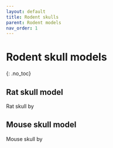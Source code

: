 ```yaml
---
layout: default
title: Rodent skulls
parent: Rodent models
nav_order: 1
---
```


# Rodent skull models
{: .no_toc}

## Rat skull model
Rat skull by 

<script src="https://embed.github.com/view/3d/buzsakilab/3d_print_designs/master/Rodent_models/Rat_skull_%2B_mandible-high_res.stl"></script>


## Mouse skull model
Mouse skull by 

<script src="https://embed.github.com/view/3d/buzsakilab/3d_print_designs/master/Rodent_models/Mouse%20Skull.stl"></script>

